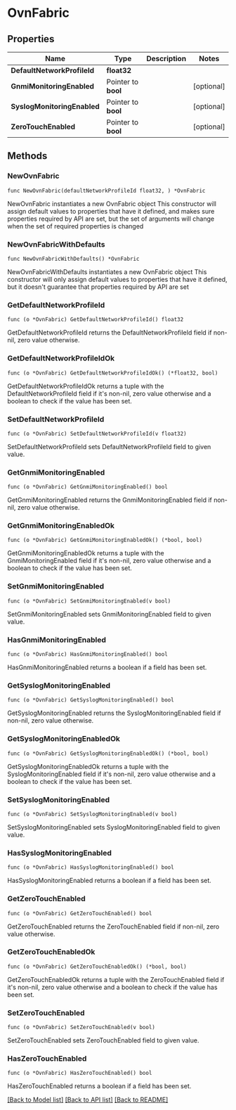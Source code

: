 # OvnFabric

## Properties

Name | Type | Description | Notes
------------ | ------------- | ------------- | -------------
**DefaultNetworkProfileId** | **float32** |  | 
**GnmiMonitoringEnabled** | Pointer to **bool** |  | [optional] 
**SyslogMonitoringEnabled** | Pointer to **bool** |  | [optional] 
**ZeroTouchEnabled** | Pointer to **bool** |  | [optional] 

## Methods

### NewOvnFabric

`func NewOvnFabric(defaultNetworkProfileId float32, ) *OvnFabric`

NewOvnFabric instantiates a new OvnFabric object
This constructor will assign default values to properties that have it defined,
and makes sure properties required by API are set, but the set of arguments
will change when the set of required properties is changed

### NewOvnFabricWithDefaults

`func NewOvnFabricWithDefaults() *OvnFabric`

NewOvnFabricWithDefaults instantiates a new OvnFabric object
This constructor will only assign default values to properties that have it defined,
but it doesn't guarantee that properties required by API are set

### GetDefaultNetworkProfileId

`func (o *OvnFabric) GetDefaultNetworkProfileId() float32`

GetDefaultNetworkProfileId returns the DefaultNetworkProfileId field if non-nil, zero value otherwise.

### GetDefaultNetworkProfileIdOk

`func (o *OvnFabric) GetDefaultNetworkProfileIdOk() (*float32, bool)`

GetDefaultNetworkProfileIdOk returns a tuple with the DefaultNetworkProfileId field if it's non-nil, zero value otherwise
and a boolean to check if the value has been set.

### SetDefaultNetworkProfileId

`func (o *OvnFabric) SetDefaultNetworkProfileId(v float32)`

SetDefaultNetworkProfileId sets DefaultNetworkProfileId field to given value.


### GetGnmiMonitoringEnabled

`func (o *OvnFabric) GetGnmiMonitoringEnabled() bool`

GetGnmiMonitoringEnabled returns the GnmiMonitoringEnabled field if non-nil, zero value otherwise.

### GetGnmiMonitoringEnabledOk

`func (o *OvnFabric) GetGnmiMonitoringEnabledOk() (*bool, bool)`

GetGnmiMonitoringEnabledOk returns a tuple with the GnmiMonitoringEnabled field if it's non-nil, zero value otherwise
and a boolean to check if the value has been set.

### SetGnmiMonitoringEnabled

`func (o *OvnFabric) SetGnmiMonitoringEnabled(v bool)`

SetGnmiMonitoringEnabled sets GnmiMonitoringEnabled field to given value.

### HasGnmiMonitoringEnabled

`func (o *OvnFabric) HasGnmiMonitoringEnabled() bool`

HasGnmiMonitoringEnabled returns a boolean if a field has been set.

### GetSyslogMonitoringEnabled

`func (o *OvnFabric) GetSyslogMonitoringEnabled() bool`

GetSyslogMonitoringEnabled returns the SyslogMonitoringEnabled field if non-nil, zero value otherwise.

### GetSyslogMonitoringEnabledOk

`func (o *OvnFabric) GetSyslogMonitoringEnabledOk() (*bool, bool)`

GetSyslogMonitoringEnabledOk returns a tuple with the SyslogMonitoringEnabled field if it's non-nil, zero value otherwise
and a boolean to check if the value has been set.

### SetSyslogMonitoringEnabled

`func (o *OvnFabric) SetSyslogMonitoringEnabled(v bool)`

SetSyslogMonitoringEnabled sets SyslogMonitoringEnabled field to given value.

### HasSyslogMonitoringEnabled

`func (o *OvnFabric) HasSyslogMonitoringEnabled() bool`

HasSyslogMonitoringEnabled returns a boolean if a field has been set.

### GetZeroTouchEnabled

`func (o *OvnFabric) GetZeroTouchEnabled() bool`

GetZeroTouchEnabled returns the ZeroTouchEnabled field if non-nil, zero value otherwise.

### GetZeroTouchEnabledOk

`func (o *OvnFabric) GetZeroTouchEnabledOk() (*bool, bool)`

GetZeroTouchEnabledOk returns a tuple with the ZeroTouchEnabled field if it's non-nil, zero value otherwise
and a boolean to check if the value has been set.

### SetZeroTouchEnabled

`func (o *OvnFabric) SetZeroTouchEnabled(v bool)`

SetZeroTouchEnabled sets ZeroTouchEnabled field to given value.

### HasZeroTouchEnabled

`func (o *OvnFabric) HasZeroTouchEnabled() bool`

HasZeroTouchEnabled returns a boolean if a field has been set.


[[Back to Model list]](../README.md#documentation-for-models) [[Back to API list]](../README.md#documentation-for-api-endpoints) [[Back to README]](../README.md)


